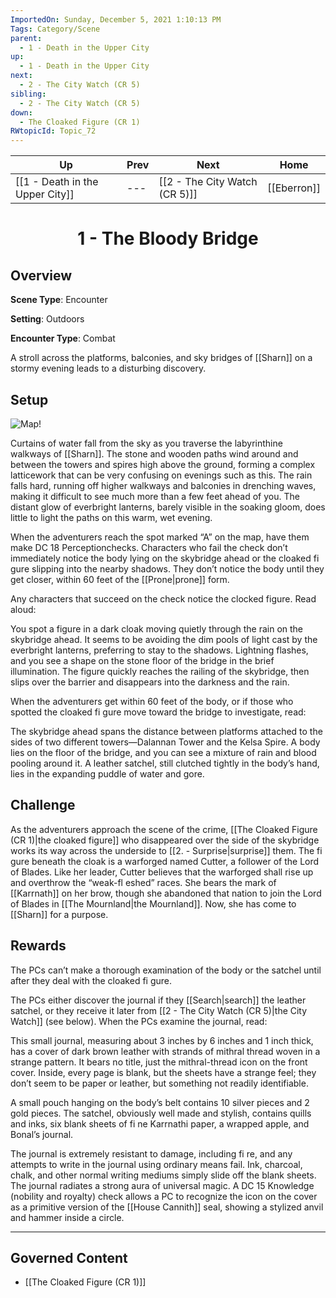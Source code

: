 ```yaml
---
ImportedOn: Sunday, December 5, 2021 1:10:13 PM
Tags: Category/Scene
parent:
  - 1 - Death in the Upper City
up:
  - 1 - Death in the Upper City
next:
  - 2 - The City Watch (CR 5)
sibling:
  - 2 - The City Watch (CR 5)
down:
  - The Cloaked Figure (CR 1)
RWtopicId: Topic_72
---
```


| Up | Prev | Next | Home |
|----|------|------|------|
| [[1 - Death in the Upper City]] | --- | [[2 - The City Watch (CR 5)]] | [[Eberron]] |

# <center>1 - The Bloody Bridge</center>

## Overview

**Scene Type**: Encounter

**Setting**: Outdoors

**Encounter Type**: Combat

A stroll across the platforms, balconies, and sky bridges of [[Sharn]] on a stormy evening leads to a disturbing discovery.

## Setup
![Map!](bloody-bridge.png)

Curtains of water fall from the sky as you traverse the labyrinthine walkways of [[Sharn]]. The stone and wooden paths wind around and between the towers and spires high above the ground, forming a complex latticework that can be very confusing on evenings such as this. The rain falls hard, running off higher walkways and balconies in drenching waves, making it difficult to see much more than a few feet ahead of you. The distant glow of everbright lanterns, barely visible in the soaking gloom, does little to light the paths on this warm, wet evening.

When the adventurers reach the spot marked “A” on the map, have them make DC 18 Perceptionchecks. Characters who fail the check don’t immediately notice the body lying on the skybridge ahead or the cloaked fi gure slipping into the nearby shadows. They don’t notice the body until they get closer, within 60 feet of the [[Prone|prone]] form. 

Any characters that succeed on the check notice the clocked figure. Read aloud:

You spot a figure in a dark cloak moving quietly through the rain on the skybridge ahead. It seems to be avoiding the dim pools of light cast by the everbright lanterns, preferring to stay to the shadows. Lightning flashes, and you see a shape on the stone floor of the bridge in the brief illumination. The figure quickly reaches the railing of the skybridge, then slips over the barrier and disappears into the darkness and the rain.

When the adventurers get within 60 feet of the body, or if those who spotted the cloaked fi gure move toward the bridge to investigate, read:

The skybridge ahead spans the distance between platforms attached to the sides of two different towers—Dalannan Tower and the Kelsa Spire. A body lies on the floor of the bridge, and you can see a mixture of rain and blood pooling around it. A leather satchel, still clutched tightly in the body’s hand, lies in the expanding puddle of water and gore.

## Challenge

As the adventurers approach the scene of the crime, [[The Cloaked Figure (CR 1)|the cloaked figure]] who disappeared over the side of the skybridge works its way across the underside to [[2. - Surprise|surprise]] them. The fi gure beneath the cloak is a warforged named Cutter, a follower of the Lord of Blades. Like her leader, Cutter believes that the warforged shall rise up and overthrow the “weak-fl eshed” races. She bears the mark of [[Karrnath]] on her brow, though she abandoned that nation to join the Lord of Blades in [[The Mournland|the Mournland]]. Now, she has come to [[Sharn]] for a purpose.

## Rewards

The PCs can’t make a thorough examination of the body or the satchel until after they deal with the cloaked fi gure.

The PCs either discover the journal if they [[Search|search]] the leather satchel, or they receive it later from [[2 - The City Watch (CR 5)|the City Watch]] (see below). When the PCs examine the journal, read:

This small journal, measuring about 3 inches by 6 inches and 1 inch thick, has a cover of dark brown leather with strands of mithral thread woven in a strange pattern. It bears no title, just the mithral-thread icon on the front cover. Inside, every page is blank, but the sheets have a strange feel; they don’t seem to be paper or leather, but something not readily identifiable.

A small pouch hanging on the body’s belt contains 10 silver pieces and 2 gold pieces. The satchel, obviously well made and stylish, contains quills and inks, six blank sheets of fi ne Karrnathi paper, a wrapped apple, and Bonal’s journal.

The journal is extremely resistant to damage, including fi re, and any attempts to write in the journal using ordinary means fail. Ink, charcoal, chalk, and other normal writing mediums simply slide off the blank sheets. The journal radiates a strong aura of universal magic. A DC 15 Knowledge (nobility and royalty) check allows a PC to recognize the icon on the cover as a primitive version of the [[House Cannith]] seal, showing a stylized anvil and hammer inside a circle.


---
## Governed Content
- [[The Cloaked Figure (CR 1)]]
